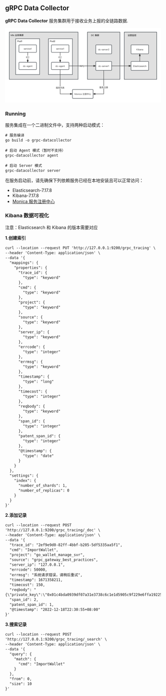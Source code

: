 ## gRPC Data Collector

**gRPC Data Collector** 服务集群用于接收业务上报的全链路数据.

![Architecture](./docs/Architecture.jpg)

### Running

服务集成在一个二进制文件中，支持两种启动模式：

```shell
# 服务编译
go build -o grpc-datacollector

# 启动 Agent 模式（暂时不支持）
grpc-datacollector agent

# 启动 Server 模式
grpc-datacollector server
```

在服务启动前，请先确保下列依赖服务已经在本地安装且可以正常访问：

- Elasticsearch-7.17.8
- Kibana-7.17.8
- [Monica 服务注册中心](https://github.com/ZuoFuhong/monica)


### Kibana 数据可视化

注意：Elasticsearch 和 Kibana 的版本需要对应

**1.创建索引**

```shell
curl --location --request PUT 'http://127.0.0.1:9200/grpc_tracing' \
--header 'Content-Type: application/json' \
--data '{
  "mappings": {
    "properties": {
      "trace_id": {
        "type": "keyword"
      },
      "cmd": {
        "type": "keyword"
      },
      "project": {
        "type": "keyword"
      },
      "source": {
        "type": "keyword"
      },
      "server_ip": {
        "type": "keyword"
      },
      "errcode": {
        "type": "integer"
      },
      "errmsg": {
        "type": "keyword"
      },
      "timestamp": {
        "type": "long"
      },
      "timecost": {
        "type": "integer"
      },
      "reqbody": {
        "type": "keyword"
      },
      "span_id": {
        "type": "integer"
      },
      "patent_span_id": {
        "type": "integer"
      },
      "@timestamp": {
        "type": "date"
      }
    }
  },
  "settings": {
    "index": {
      "number_of_shards": 1,
      "number_of_replicas": 0
    }
  }
}'
```

**2.添加记录**

```shell
curl --location --request POST 'http://127.0.0.1:9200/grpc_tracing/_doc' \
--header 'Content-Type: application/json' \
--data '{
  "trace_id": "2ef9e9d0-82ff-4bbf-b205-5df5335aa5f1",
  "cmd": "ImportWallet",
  "project": "go_wallet_manage_svr",
  "source": "grpc_gateway_best_practices",
  "server_ip": "127.0.0.1",
  "errcode": 50000,
  "errmsg": "系统请求错误，请稍后重试",
  "timestamp": 1671358211,
  "timecost": 150,
  "reqbody": "{\"private_key\":\"0x01c4bda0939df07a31e3738c6c1e1d5905c9f229e6ffa1922557308a62efb23f\"}",
  "span_id": 2,
  "patent_span_id": 1,
  "@timestamp": "2022-12-18T22:30:55+08:00"
}'
```

**3.搜索记录**

```shell
curl --location --request POST 'http://127.0.0.1:9200/grpc_tracing/_search' \
--header 'Content-Type: application/json' \
--data '{
  "query": {
    "match": {
      "cmd": "ImportWallet"
    }
  },
  "from": 0,
  "size": 10
}'
```